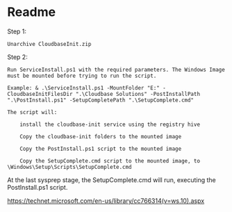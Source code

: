 # Readme

Step 1:

    Unarchive CloudbaseInit.zip

Step 2:

    Run ServiceInstall.ps1 with the required parameters. The Windows Image must be mounted before trying to run the script.
    
    Example: & .\ServiceInstall.ps1 -MountFolder "E:" -CloudbaseInitFilesDir ".\Cloudbase Solutions" -PostInstallPath  ".\PostInstall.ps1" -SetupCompletePath ".\SetupComplete.cmd"

    The script will:
        
        install the cloudbase-init service using the registry hive
        
        Copy the cloudbase-init folders to the mounted image
        
        Copy the PostInstall.ps1 script to the mounted image

        Copy the SetupComplete.cmd script to the mounted image, to \Windows\Setup\Scripts\SetupComplete.cmd

At the last sysprep stage, the SetupComplete.cmd will run, executing the PostInstall.ps1 script.

https://technet.microsoft.com/en-us/library/cc766314(v=ws.10).aspx